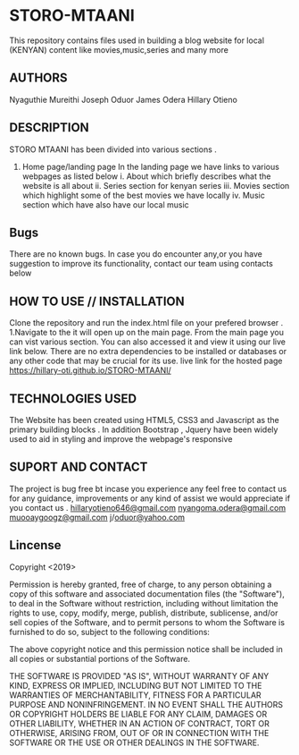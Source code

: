 # STORO-MTAANI
This repository contains files used in building a blog website for local (KENYAN) content like movies,music,series and many more
## AUTHORS
Nyaguthie Mureithi
Joseph Oduor
James Odera
Hillary Otieno
## DESCRIPTION
STORO MTAANI has been divided into various sections .
1. Home page/landing page
In the landing page we have links to various webpages as listed below
i.	  About which briefly describes what the website is all about
ii.	Series section for kenyan series
iii.	Movies section which highlight some of the best movies we have locally
iv.	Music section which have also have our local music 
## Bugs
There are no known bugs. In case you do encounter any,or you have suggestion to improve its functionality, contact our team using contacts below
## HOW TO USE // INSTALLATION
Clone the repository and run the index.html  file on your prefered browser . 1.Navigate to the it will open up on the main page. From the main page you can vist various section. You can also accessed it and view it using our live link below. 
There are no extra dependencies to be installed or databases or any other code that may be crucial for its use. live link for the hosted page https://hillary-oti.github.io/STORO-MTAANI/
## TECHNOLOGIES USED
The Website has been created using HTML5, CSS3 and Javascript as the primary building blocks . In addition Bootstrap , Jquery have been widely used to aid in styling and improve the webpage's responsive
## SUPORT AND CONTACT
The project is bug free bt incase you experience any feel free to contact us for any guidance, improvements or any kind of assist we would appreciate if you contact us .
 hillaryotieno646@gmail.com
 nyangoma.odera@gmail.com
 muooaygoogz@gmail.com
 j/oduor@yahoo.com
## Lincense
Copyright <2019> <Storo-Mtaani>

Permission is hereby granted, free of charge, to any person obtaining a copy of this software and associated documentation files (the "Software"), to deal in the Software without restriction, including without limitation the rights to use, copy, modify, merge, publish, distribute, sublicense, and/or sell copies of the Software, and to permit persons to whom the Software is furnished to do so, subject to the following conditions:

The above copyright notice and this permission notice shall be included in all copies or substantial portions of the Software.

THE SOFTWARE IS PROVIDED "AS IS", WITHOUT WARRANTY OF ANY KIND, EXPRESS OR IMPLIED, INCLUDING BUT NOT LIMITED TO THE WARRANTIES OF MERCHANTABILITY, FITNESS FOR A PARTICULAR PURPOSE AND NONINFRINGEMENT. IN NO EVENT SHALL THE AUTHORS OR COPYRIGHT HOLDERS BE LIABLE FOR ANY CLAIM, DAMAGES OR OTHER LIABILITY, WHETHER IN AN ACTION OF CONTRACT, TORT OR OTHERWISE, ARISING FROM, OUT OF OR IN CONNECTION WITH THE SOFTWARE OR THE USE OR OTHER DEALINGS IN THE SOFTWARE.

